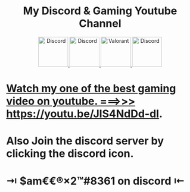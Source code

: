 <div align="center">
<h1> My Discord & Gaming Youtube Channel</h1>
  <a href="https://discord.gg/6KH4xcKBfs">
    <img src="https://user-images.githubusercontent.com/59381835/92191514-d649ad80-ee18-11ea-9bc4-e95c7a122a99.png" alt="Discord" width="80"/>
    <a href = "https://www.youtube.com/channel/UCMIR5FKPjkcRvTWtLYOR5Dw">
    <img src="https://user-images.githubusercontent.com/40564781/125986633-dc13d08b-58c7-4cd4-a623-a906cf69513c.png" alt="Discord" width="80"/
   </a>
       <img src="https://user-images.githubusercontent.com/40564781/125985072-b8f0677e-d450-4da3-9f64-8cf00b7a4a3f.gif" alt="Valorant" width="80"/>
      <a href="https://discord.gg/6KH4xcKBfs">
    <img src="https://user-images.githubusercontent.com/59381835/92191514-d649ad80-ee18-11ea-9bc4-e95c7a122a99.png" alt="Discord" width="80"/>
</div>

  # Watch my one of the best gaming video on youtube. ===>>> https://youtu.be/JIS4NdDd-dI.

# Also Join the discord server by clicking the discord icon.


# ⇥ $am€€®×2™#8361 on discord  ⇤

